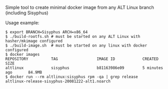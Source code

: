Simple tool to create minimal docker image from any ALT Linux branch (including Sisyphus)

Usage example:

```
$ export BRANCH=Sisyphus ARCH=x86_64
$ ./build-rootfs.sh # must be started on any ALT Linux with hasher/mkimage configured
$ ./build-image.sh  # must be started on any linux with docker configured
$ docker images
REPOSITORY          TAG                 IMAGE ID            CREATED             SIZE
altlinux            sisyphus            b81163986e09        5 minutes ago       84.9MB
$ docker run --rm altlinux:sisyphus rpm -qa | grep release
altlinux-release-sisyphus-20081222-alt1.noarch
```
